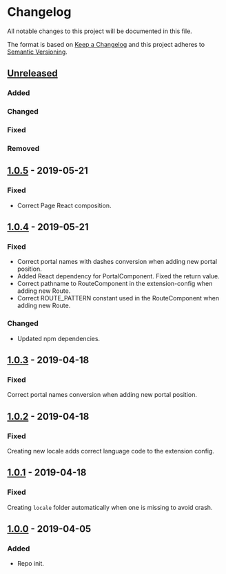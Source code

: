 # Changelog

All notable changes to this project will be documented in this file.

The format is based on [Keep a Changelog](http://keepachangelog.com/) and this project adheres to [Semantic Versioning](http://semver.org/).

## [Unreleased]
### Added
### Changed
### Fixed
### Removed

## [1.0.5] - 2019-05-21
### Fixed
- Correct Page React composition.

## [1.0.4] - 2019-05-21
### Fixed
- Correct portal names with dashes conversion when adding new portal position.
- Added React dependency for PortalComponent. Fixed the return value.
- Correct pathname to RouteComponent in the extension-config when adding new Route.
- Correct ROUTE_PATTERN constant used in the RouteComponent when adding new Route.

### Changed
- Updated npm dependencies.

## [1.0.3] - 2019-04-18
### Fixed
Correct portal names conversion when adding new portal position.

## [1.0.2] - 2019-04-18
### Fixed
Creating new locale adds correct language code to the extension config.

## [1.0.1] - 2019-04-18
### Fixed
Creating `locale` folder automatically when one is missing to avoid crash.

## [1.0.0] - 2019-04-05
### Added
- Repo init.


[Unreleased]: https://github.com/shopgate-professional-services/cli-tools/compare/v1.0.5...HEAD
[1.0.0]: https://github.com/shopgate-professional-services/cli-tools/compare/v0.0.1...v1.0.0
[1.0.1]: https://github.com/shopgate-professional-services/cli-tools/compare/v1.0.0...v1.0.1
[1.0.2]: https://github.com/shopgate-professional-services/cli-tools/compare/v1.0.1...v1.0.2
[1.0.3]: https://github.com/shopgate-professional-services/cli-tools/compare/v1.0.2...v1.0.3
[1.0.4]: https://github.com/shopgate-professional-services/cli-tools/compare/v1.0.3...v1.0.4
[1.0.5]: https://github.com/shopgate-professional-services/cli-tools/compare/v1.0.4...v1.0.5
